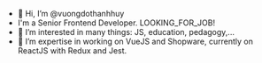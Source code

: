 - 👋 Hi, I’m @vuongdothanhhuy
- I'm a Senior Frontend Developer. LOOKING_FOR_JOB!
- 👀 I’m interested in many things: JS, education, pedagogy,...
- 🌱 I’m expertise in working on VueJS and Shopware, currently on ReactJS with Redux and Jest.

<!---
vuongdothanhhuy/vuongdothanhhuy is a ✨ special ✨ repository because its `README.md` (this file) appears on your GitHub profile.
You can click the Preview link to take a look at your changes.
--->
